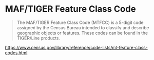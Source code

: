 # MAF/TIGER Feature Class Code

> The MAF/TIGER Feature Class Code (MTFCC) is a 5-digit code assigned by the Census Bureau intended to classify and describe geographic objects or features. These codes can be found in the TIGER/Line products.

https://www.census.gov/library/reference/code-lists/mt-feature-class-codes.html
